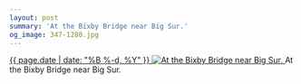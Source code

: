 ```yaml
---
layout: post
summary: 'At the Bixby Bridge near Big Sur.'
og_image: 347-1280.jpg
---
```


<p>
 <time>
  <a href="/347">
   {{ page.date | date: "%B %-d, %Y" }}
  </a>
 </time>
 <a href="/347">
  <img alt="At the Bixby Bridge near Big Sur." data-taken="7/21/2014" sizes="(min-width: 700px) 50vw, calc(100vw - 2rem)" src="{{ site.assets_url }}/347-640.jpg" srcset="{{ site.assets_url }}/347-1280.jpg 1280w, {{ site.assets_url }}/347-960.jpg 960w, {{ site.assets_url }}/347-640.jpg 640w, {{ site.assets_url }}/347-320.jpg 320w"/>
 </a>
 <span>
  At the Bixby Bridge near Big Sur.
 </span>
</p>
